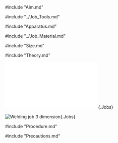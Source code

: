 #include "Aim.md"

#include "../Job_Tools.md"

#include "Apparatus.md"

#include "../Job_Material.md"

#include "Size.md"

#include "Theory.md"

![](../../Common/WebGl/Wlj_3_3D.html "Welding job 3"){.Jobs}

![](../../Common/svg/Wlj_3_Dm.svg "Welding job 3 dimension"){.Jobs}

#include "Procedure.md"

#include "Precautions.md"

